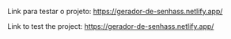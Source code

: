 Link para testar o projeto: https://gerador-de-senhass.netlify.app/

Link to test the project: https://gerador-de-senhass.netlify.app/
